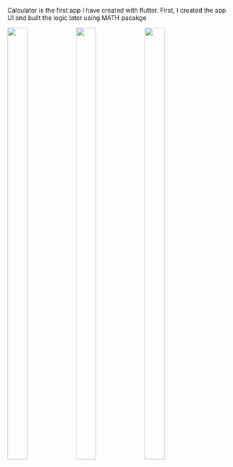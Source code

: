 Calculator is the first app I have created with flutter. First, I created the app UI and built the logic later using MATH pacakge

<img src="https://github.com/vyanky03/CalculatorApp/assets/99646164/9ac5ce8f-44e9-4641-8c61-aaeafa084396" width="30%" height="50%"> 
<img src="https://github.com/vyanky03/CalculatorApp/assets/99646164/933daba0-e110-41cd-b76f-7003cd17a057" width="30%" height="50%"> 
<img src="https://github.com/vyanky03/CalculatorApp/assets/99646164/aa7b9949-64aa-4f44-a30b-08d567aff4a1" width="30%" height="50%"> 
